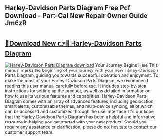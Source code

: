 ## Harley-Davidson Parts Diagram Free Pdf Download - Part-Cal New Repair Owner Guide Jm6zR

# <h2><a href="http://dfskrad.blite.top/?on=Harley-Davidson+Parts+Diagram">🔗Download New 👉🔴 Harley-Davidson Parts Diagram</a></h2>

[![Harley-Davidson Parts Diagram download](https://i.imgur.com/lujVjoI.png)](http://dfskrad.blite.top/?on=Harley-Davidson+Parts+Diagram)
Your Journey Begins Here This manual marks the beginning of your journey with your new Harley-Davidson Parts Diagram, guiding you towards successful operation and enjoyment. To make the most of your Harley-Davidson Parts Diagram, we recommend reading this user manual carefully before use. It includes step-by-step instructions for setting up the product, as well as detailed information on how to use its various features and capabilities. Harley-Davidson Parts Diagram comes with an array of advanced features, including geolocation, smart alerts, customizable themes, and multi-device syncing, all of which can be accessed and customized through the user interface. It's our hope that the Harley-Davidson Parts Diagram has been a helpful and informative resource in helping you get started with your new product. Should you require any assistance or clarification, please do not hesitate to contact our customer support team.
